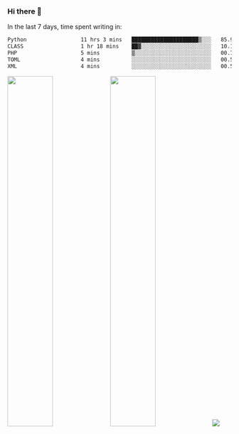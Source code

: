 ### Hi there 👋

In the last 7 days, time spent writing in:

<!--START_SECTION:waka-->

```txt
Python                 11 hrs 3 mins   █████████████████████▒░░░   85.91 %
CLASS                  1 hr 18 mins    ██▓░░░░░░░░░░░░░░░░░░░░░░   10.14 %
PHP                    5 mins          ▒░░░░░░░░░░░░░░░░░░░░░░░░   00.74 %
TOML                   4 mins          ░░░░░░░░░░░░░░░░░░░░░░░░░   00.56 %
XML                    4 mins          ░░░░░░░░░░░░░░░░░░░░░░░░░   00.54 %
```

<!--END_SECTION:waka-->

<img src="https://wakatime.com/share/@jimtje/5d0c92de-08f8-4a72-8f2f-6a9693d1e318.svg" width=45% height=45%> <img src="https://wakatime.com/share/@jimtje/501498ae-bda5-4da7-a89d-b40bcdd5556d.svg" width=45% height=45%>
![](https://hit.yhype.me/github/profile?user_id=43537315)
